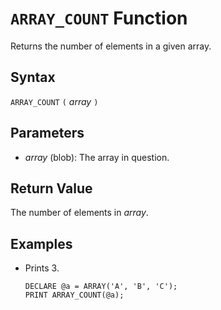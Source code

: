 # `ARRAY_COUNT` Function

Returns the number of elements in a given array.

## Syntax

`ARRAY_COUNT` `(` *array* `)`

## Parameters

- *array* (blob): The array in question.

## Return Value

The number of elements in *array*.

## Examples

- Prints 3.

    ```
    DECLARE @a = ARRAY('A', 'B', 'C');
    PRINT ARRAY_COUNT(@a);
    ```

